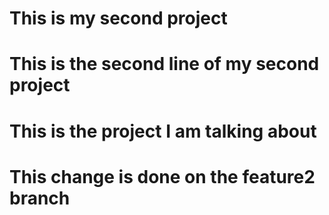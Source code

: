 # This is my second project
# This is the second line of my second project
# This is the project I am talking about
# This change is done on the feature2 branch